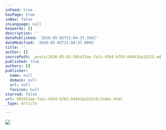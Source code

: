 ```yaml
---
inFeed: true
hasPage: true
inNav: false
inLanguage: null
keywords: []
description: ''
datePublished: '2016-05-02T21:04:37.356Z'
dateModified: '2016-05-02T21:04:37.009Z'
title: ''
author: []
sourcePath: _posts/2016-05-02-505d13ae-fa2c-45b9-b763-04841ba32515.md
published: true
authors: []
publisher:
  name: null
  domain: null
  url: null
  favicon: null
starred: false
url: 505d13ae-fa2c-45b9-b763-04841ba32515/index.html
_type: Article

---
```

![](https://the-grid-user-content.s3-us-west-2.amazonaws.com/eddea2e5-9e78-44a9-afc2-2c1a2a3aadcd.jpg)